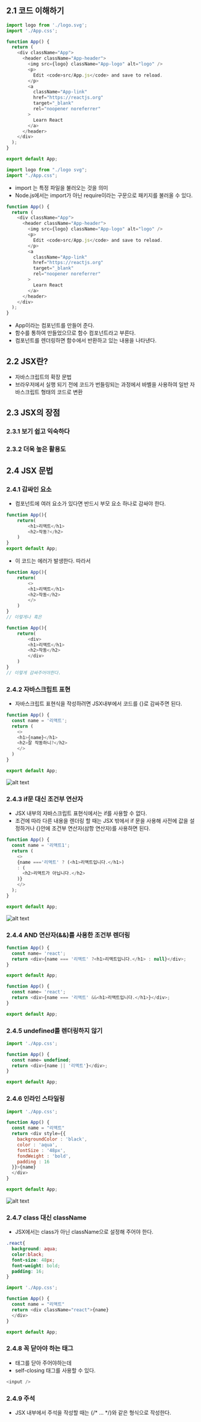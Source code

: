 ## 2.1 코드 이해하기
```javascript
import logo from './logo.svg';
import './App.css';

function App() {
  return (
    <div className="App">
      <header className="App-header">
        <img src={logo} className="App-logo" alt="logo" />
        <p>
          Edit <code>src/App.js</code> and save to reload.
        </p>
        <a
          className="App-link"
          href="https://reactjs.org"
          target="_blank"
          rel="noopener noreferrer"
        >
          Learn React
        </a>
      </header>
    </div>
  );
}

export default App;
```

```javascript
import logo from "./logo svg";
import "./App.css";
```
- import 는 특정 파일을 불러오는 것을 의미
- Node.js에서는 import가 아닌 require이라는 구문으로 패키지를 불러올 수 있다.

```javascript
function App() {
  return (
    <div className="App">
      <header className="App-header">
        <img src={logo} className="App-logo" alt="logo" />
        <p>
          Edit <code>src/App.js</code> and save to reload.
        </p>
        <a
          className="App-link"
          href="https://reactjs.org"
          target="_blank"
          rel="noopener noreferrer"
        >
          Learn React
        </a>
      </header>
    </div>
  );
}
```

- App이라는 컴포넌트를 만들어 준다.
- 함수를 통하여 만들었으므로 함수 컴포넌트라고 부른다.
- 컴포넌트를 렌더링하면 함수에서 반환하고 있는 내용을 나타낸다.

## 2.2 JSX란?
- 자바스크립트의 확장 문법
- 브라우저에서 실행 되기 전에 코드가 번들링되는 과정에서 바벨을 사용하여 일반 자바스크립트 형태의 코드로 변환

## 2.3 JSX의 장점
### 2.3.1 보기 쉽고 익숙하다
### 2.3.2 더욱 높은 활용도

## 2.4 JSX 문법
### 2.4.1 감싸인 요소
- 컴포넌트에 여러 요소가 있다면 반드시 부모 요소 하나로 감싸야 한다.
```javascript
function App(){
    return(
        <h1>리액트</h1>
        <h2>작동?</h2>
    )
}
export default App;
```
- 이 코드는 에러가 발생한다. 따라서
```javascript
function App(){
    return(
        <>
        <h1>리액트</h1>
        <h2>작동</h2>
        </>
    )
}
// 이렇게나 혹은

function App(){
    return(
        <div>
        <h1>리액트</h1>
        <h2>작동</h2>
        </div>
    )
}
// 이렇게 감싸주어야한다.
```

### 2.4.2 자바스크립트 표현
- 자바스크립트 표현식을 작성하려면 JSX내부에서 코드를 {}로 감싸주면 된다.
```javascript
function App() {
  const name = '리액트';
  return (
    <>
    <h1>{name}</h1>
    <h2>잘 작동하니?</h2>
    </>
  )
}

export default App;

```
![alt text](image-1.png)

### 2.4.3 if문 대신 조건부 연산자
- JSX 내부의 자바스크립트 표현식에서는 if를 사용할 수 없다.
- 조건에 따라 다른 내용을 렌더링 할 때는 JSX 밖에서 if 문을 사용해 사전에 값을 설정하거나 {}안에 조건부 연산자(삼항 연산자)를 사용하면 된다.

```javascript
function App() {
  const name = '리액트1';
  return (
    <>
    {name ==='리액트' ? (<h1>리액트입니다.</h1>)
    : (
      <h2>리액트가 아닙니다.</h2>
    )}
    </>
  );
}

export default App;

```
![alt text](image-2.png)

### 2.4.4 AND 연산자(&&)를 사용한 조건부 렌더링
```javascript
function App() {
  const name= 'react';
  return <div>{name === '리액트' ?<h1>리액트입니다.</h1> : null}</div>;
}

export default App;

```

```javascript
function App() {
  const name= 'react';
  return <div>{name === '리액트' &&<h1>리액트입니다.</h1>}</div>;
}

export default App;
```

### 2.4.5 undefined를 렌더링하지 않기
```javascript
import './App.css';

function App() {
  const name= undefined;
  return <div>{name || '리액트'}</div>;
}

export default App;
```

### 2.4.6 인라인 스타일링
```javascript
import './App.css';

function App() {
  const name = "리액트"
  return <div style={{
    backgroundColor : 'black',
    color : 'aqua',
    fontSize : '48px',
    fondWeight : 'bold',
    padding : 16
  }}>{name}
  </div>
}

export default App;
```
![alt text](image-3.png)

### 2.4.7 class 대신 className
- JSX에서는 class가 아닌 className으로 설정해 주어야 한다.
```css
.react{
  background: aqua;
  color:black;
  font-size: 48px;
  font-weight: bold;
  padding: 16;
}
```

```javascript
import './App.css';

function App() {
  const name = "리액트"
  return <div className="react">{name}
  </div>
}

export default App;
```

### 2.4.8 꼭 닫아야 하는 태그
- 태그를 닫아 주어야하는데
- self-closing 태그를 사용할 수 있다.
```javascript
<input />
```

### 2.4.9 주석
- JSX 내부에서 주석을 작성할 때는 {/* ... */}와 같은 형식으로 작성한다.
